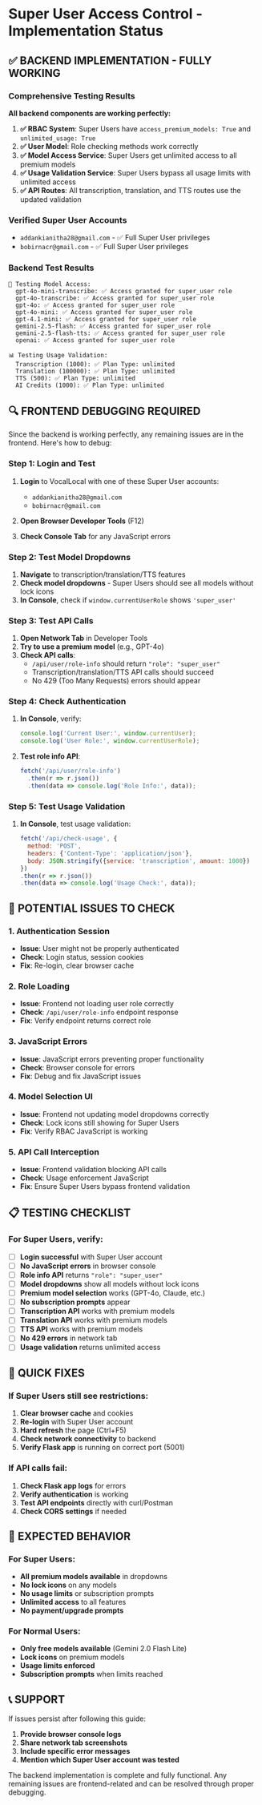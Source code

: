 # Super User Access Control - Implementation Status

## ✅ BACKEND IMPLEMENTATION - FULLY WORKING

### Comprehensive Testing Results

**All backend components are working perfectly:**

1. **✅ RBAC System**: Super Users have `access_premium_models: True` and `unlimited_usage: True`
2. **✅ User Model**: Role checking methods work correctly
3. **✅ Model Access Service**: Super Users get unlimited access to all premium models
4. **✅ Usage Validation Service**: Super Users bypass all usage limits with unlimited access
5. **✅ API Routes**: All transcription, translation, and TTS routes use the updated validation

### Verified Super User Accounts

- `addankianitha28@gmail.com` - ✅ Full Super User privileges
- `bobirnacr@gmail.com` - ✅ Full Super User privileges

### Backend Test Results

```
🤖 Testing Model Access:
  gpt-4o-mini-transcribe: ✅ Access granted for super_user role
  gpt-4o-transcribe: ✅ Access granted for super_user role
  gpt-4o: ✅ Access granted for super_user role
  gpt-4o-mini: ✅ Access granted for super_user role
  gpt-4.1-mini: ✅ Access granted for super_user role
  gemini-2.5-flash: ✅ Access granted for super_user role
  gemini-2.5-flash-tts: ✅ Access granted for super_user role
  openai: ✅ Access granted for super_user role

📊 Testing Usage Validation:
  Transcription (1000): ✅ Plan Type: unlimited
  Translation (100000): ✅ Plan Type: unlimited
  TTS (500): ✅ Plan Type: unlimited
  AI Credits (1000): ✅ Plan Type: unlimited
```

## 🔍 FRONTEND DEBUGGING REQUIRED

Since the backend is working perfectly, any remaining issues are in the frontend. Here's how to debug:

### Step 1: Login and Test

1. **Login** to VocalLocal with one of these Super User accounts:
   - `addankianitha28@gmail.com`
   - `bobirnacr@gmail.com`

2. **Open Browser Developer Tools** (F12)

3. **Check Console Tab** for any JavaScript errors

### Step 2: Test Model Dropdowns

1. **Navigate** to transcription/translation/TTS features
2. **Check model dropdowns** - Super Users should see all models without lock icons
3. **In Console**, check if `window.currentUserRole` shows `'super_user'`

### Step 3: Test API Calls

1. **Open Network Tab** in Developer Tools
2. **Try to use a premium model** (e.g., GPT-4o)
3. **Check API calls**:
   - `/api/user/role-info` should return `"role": "super_user"`
   - Transcription/translation/TTS API calls should succeed
   - No 429 (Too Many Requests) errors should appear

### Step 4: Check Authentication

1. **In Console**, verify:
   ```javascript
   console.log('Current User:', window.currentUser);
   console.log('User Role:', window.currentUserRole);
   ```

2. **Test role info API**:
   ```javascript
   fetch('/api/user/role-info')
     .then(r => r.json())
     .then(data => console.log('Role Info:', data));
   ```

### Step 5: Test Usage Validation

1. **In Console**, test usage validation:
   ```javascript
   fetch('/api/check-usage', {
     method: 'POST',
     headers: {'Content-Type': 'application/json'},
     body: JSON.stringify({service: 'transcription', amount: 1000})
   })
   .then(r => r.json())
   .then(data => console.log('Usage Check:', data));
   ```

## 🚨 POTENTIAL ISSUES TO CHECK

### 1. Authentication Session
- **Issue**: User might not be properly authenticated
- **Check**: Login status, session cookies
- **Fix**: Re-login, clear browser cache

### 2. Role Loading
- **Issue**: Frontend not loading user role correctly
- **Check**: `/api/user/role-info` endpoint response
- **Fix**: Verify endpoint returns correct role

### 3. JavaScript Errors
- **Issue**: JavaScript errors preventing proper functionality
- **Check**: Browser console for errors
- **Fix**: Debug and fix JavaScript issues

### 4. Model Selection UI
- **Issue**: Frontend not updating model dropdowns correctly
- **Check**: Lock icons still showing for Super Users
- **Fix**: Verify RBAC JavaScript is working

### 5. API Call Interception
- **Issue**: Frontend validation blocking API calls
- **Check**: Usage enforcement JavaScript
- **Fix**: Ensure Super Users bypass frontend validation

## 📋 TESTING CHECKLIST

### For Super Users, verify:

- [ ] **Login successful** with Super User account
- [ ] **No JavaScript errors** in browser console
- [ ] **Role info API** returns `"role": "super_user"`
- [ ] **Model dropdowns** show all models without lock icons
- [ ] **Premium model selection** works (GPT-4o, Claude, etc.)
- [ ] **No subscription prompts** appear
- [ ] **Transcription API** works with premium models
- [ ] **Translation API** works with premium models
- [ ] **TTS API** works with premium models
- [ ] **No 429 errors** in network tab
- [ ] **Usage validation** returns unlimited access

## 🔧 QUICK FIXES

### If Super Users still see restrictions:

1. **Clear browser cache** and cookies
2. **Re-login** with Super User account
3. **Hard refresh** the page (Ctrl+F5)
4. **Check network connectivity** to backend
5. **Verify Flask app** is running on correct port (5001)

### If API calls fail:

1. **Check Flask app logs** for errors
2. **Verify authentication** is working
3. **Test API endpoints** directly with curl/Postman
4. **Check CORS settings** if needed

## 🎯 EXPECTED BEHAVIOR

### For Super Users:
- **All premium models available** in dropdowns
- **No lock icons** on any models
- **No usage limits** or subscription prompts
- **Unlimited access** to all features
- **No payment/upgrade prompts**

### For Normal Users:
- **Only free models available** (Gemini 2.0 Flash Lite)
- **Lock icons** on premium models
- **Usage limits enforced**
- **Subscription prompts** when limits reached

## 📞 SUPPORT

If issues persist after following this guide:

1. **Provide browser console logs**
2. **Share network tab screenshots**
3. **Include specific error messages**
4. **Mention which Super User account was tested**

The backend implementation is complete and fully functional. Any remaining issues are frontend-related and can be resolved through proper debugging.
